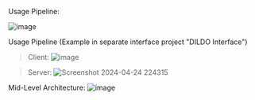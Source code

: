 
Usage Pipeline:

![image](https://github.com/DubleXin/Distributed-Interface-of-Local-Data-Orchestration/assets/87417121/78a85571-f52a-4e88-bf6b-c540abf4e4a7)


Usage Pipeline (Example in separate interface project "DILDO Interface")

> Client:
![image](https://github.com/DubleXin/Distributed-Interface-of-Local-Data-Orchestration/assets/87417121/9665586c-f72d-4926-9fb7-68ac4f34b627)

> Server:
![Screenshot 2024-04-24 224315](https://github.com/DubleXin/Distributed-Interface-of-Local-Data-Orchestration/assets/87417121/23d87b8b-fb48-4ab2-815b-d23dc9d1e636)

Mid-Level Architecture:
![image](https://github.com/DubleXin/Distributed-Interface-of-Local-Data-Orchestration/assets/87417121/e245b4c4-aabf-4481-8f4f-d771b84db988)
